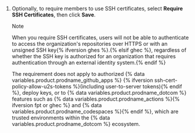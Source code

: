 1. Optionally, to require members to use SSH certificates, select **Require SSH Certificates**, then click **Save**.

   > [!NOTE]
   > When you require SSH certificates, users will not be able to authenticate to access the organization's repositories over HTTPS or with an unsigned SSH key{% ifversion ghes %}.{% elsif ghec %}, regardless of whether the SSH key is authorized for an organization that requires authentication through an external identity system.{% endif %}
   >
   > The requirement does not apply to authorized {% data variables.product.prodname_github_apps %} {% ifversion ssh-cert-policy-allow-u2s-tokens %}(including user-to-server tokens){% endif %}, deploy keys, or to {% data variables.product.prodname_dotcom %} features such as {% data variables.product.prodname_actions %}{% ifversion fpt or ghec %} and {% data variables.product.prodname_codespaces %}{% endif %}, which are trusted environments within the {% data variables.product.prodname_dotcom %} ecosystem.
